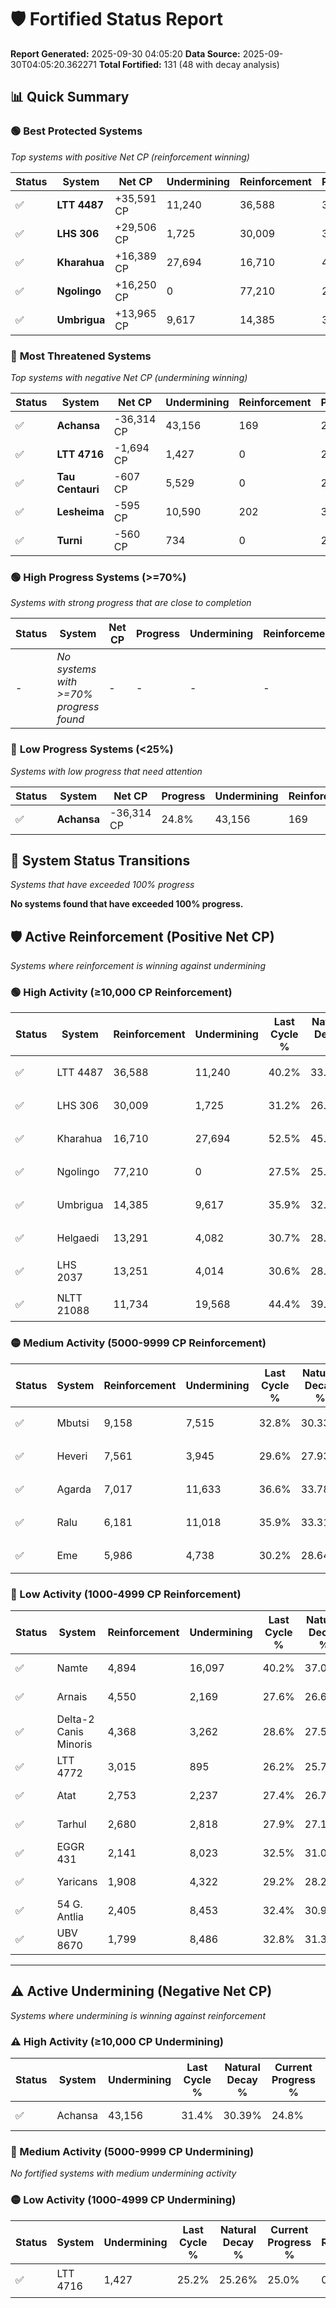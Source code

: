 # 🛡️ Fortified Status Report

**Report Generated:** 2025-09-30 04:05:20
**Data Source:** 2025-09-30T04:05:20.362271
**Total Fortified:** 131 (48 with decay analysis)

## 📊 Quick Summary

### 🟢 **Best Protected Systems**
*Top systems with positive Net CP (reinforcement winning)*

| Status | System | Net CP | Undermining | Reinforcement | Progress |
|--------|--------|--------|-------------|---------------|----------|
| ✅ | **LTT 4487** | +35,591 CP | 11,240 | 36,588 | 38.5% |
| ✅ | **LHS 306** | +29,506 CP | 1,725 | 30,009 | 30.9% |
| ✅ | **Kharahua** | +16,389 CP | 27,694 | 16,710 | 48.2% |
| ✅ | **Ngolingo** | +16,250 CP | 0 | 77,210 | 27.5% |
| ✅ | **Umbrigua** | +13,965 CP | 9,617 | 14,385 | 34.4% |

### 🔴 **Most Threatened Systems**
*Top systems with negative Net CP (undermining winning)*

| Status | System | Net CP | Undermining | Reinforcement | Progress |
|--------|--------|--------|-------------|---------------|----------|
| ✅ | **Achansa** | -36,314 CP | 43,156 | 169 | 24.8% |
| ✅ | **LTT 4716** | -1,694 CP | 1,427 | 0 | 25.0% |
| ✅ | **Tau Centauri** | -607 CP | 5,529 | 0 | 29.0% |
| ✅ | **Lesheima** | -595 CP | 10,590 | 202 | 32.6% |
| ✅ | **Turni** | -560 CP | 734 | 0 | 25.5% |

### 🟢 **High Progress Systems (>=70%)**
*Systems with strong progress that are close to completion*

| Status | System | Net CP | Progress | Undermining | Reinforcement |
|--------|--------|--------|----------|-------------|---------------|
| - | *No systems with >=70% progress found* | - | - | - | - |

### 🔴 **Low Progress Systems (<25%)**
*Systems with low progress that need attention*

| Status | System | Net CP | Progress | Undermining | Reinforcement |
|--------|--------|--------|----------|-------------|---------------|
| ✅ | **Achansa** | -36,314 CP | 24.8% | 43,156 | 169 |
## 🔄 System Status Transitions
*Systems that have exceeded 100% progress*

**No systems found that have exceeded 100% progress.**

## 🛡️ Active Reinforcement (Positive Net CP)
*Systems where reinforcement is winning against undermining*

### 🟢 High Activity (≥10,000 CP Reinforcement)

| Status | System | Reinforcement | Undermining | Last Cycle % | Natural Decay % | Current Progress % | Current CP | Net CP | Activity |
|--------|--------|---------------|-------------|--------------|-----------------|-------------------|------------|--------|----------|
| ✅ | LTT 4487 | 36,588 | 11,240 | 40.2% | 33.02% | 38.5% | 250,250 | +35,591 | 🟢 High Reinforcement |
| ✅ | LHS 306 | 30,009 | 1,725 | 31.2% | 26.36% | 30.9% | 200,850 | +29,506 | 🟢 High Reinforcement |
| ✅ | Kharahua | 16,710 | 27,694 | 52.5% | 45.68% | 48.2% | 313,300 | +16,389 | 🟢 High Reinforcement |
| ✅ | Ngolingo | 77,210 | 0 | 27.5% | 25.00% | 27.5% | 178,750 | +16,250 | 🟢 High Reinforcement |
| ✅ | Umbrigua | 14,385 | 9,617 | 35.9% | 32.25% | 34.4% | 223,599 | +13,965 | 🟢 High Reinforcement |
| ✅ | Helgaedi | 13,291 | 4,082 | 30.7% | 28.13% | 30.1% | 195,650 | +12,823 | 🟢 High Reinforcement |
| ✅ | LHS 2037 | 13,251 | 4,014 | 30.6% | 28.04% | 30.0% | 195,000 | +12,734 | 🟢 High Reinforcement |
| ✅ | NLTT 21088 | 11,734 | 19,568 | 44.4% | 39.65% | 41.4% | 269,100 | +11,378 | 🟢 High Reinforcement |

### 🟡 Medium Activity (5000-9999 CP Reinforcement)

| Status | System | Reinforcement | Undermining | Last Cycle % | Natural Decay % | Current Progress % | Current CP | Net CP | Activity |
|--------|--------|---------------|-------------|--------------|-----------------|-------------------|------------|--------|----------|
| ✅ | Mbutsi | 9,158 | 7,515 | 32.8% | 30.33% | 31.6% | 205,400 | +8,242 | 🟡 Medium Reinforcement |
| ✅ | Heveri | 7,561 | 3,945 | 29.6% | 27.93% | 29.0% | 188,500 | +6,962 | 🟡 Medium Reinforcement |
| ✅ | Agarda | 7,017 | 11,633 | 36.6% | 33.78% | 34.8% | 226,199 | +6,646 | 🟡 Medium Reinforcement |
| ✅ | Ralu | 6,181 | 11,018 | 35.9% | 33.31% | 34.2% | 222,300 | +5,791 | 🟡 Medium Reinforcement |
| ✅ | Eme | 5,986 | 4,738 | 30.2% | 28.64% | 29.5% | 191,750 | +5,562 | 🟡 Medium Reinforcement |

### 🔴 Low Activity (1000-4999 CP Reinforcement)

| Status | System | Reinforcement | Undermining | Last Cycle % | Natural Decay % | Current Progress % | Current CP | Net CP | Activity |
|--------|--------|---------------|-------------|--------------|-----------------|-------------------|------------|--------|----------|
| ✅ | Namte | 4,894 | 16,097 | 40.2% | 37.02% | 37.7% | 245,050 | +4,444 | 🔵 Low Reinforcement |
| ✅ | Arnais | 4,550 | 2,169 | 27.6% | 26.68% | 27.3% | 177,450 | +4,035 | 🔵 Low Reinforcement |
| ✅ | Delta-2 Canis Minoris | 4,368 | 3,262 | 28.6% | 27.50% | 28.1% | 182,650 | +3,876 | 🔵 Low Reinforcement |
| ✅ | LTT 4772 | 3,015 | 895 | 26.2% | 25.72% | 26.1% | 169,650 | +2,474 | 🔵 Low Reinforcement |
| ✅ | Atat | 2,753 | 2,237 | 27.4% | 26.75% | 27.1% | 176,150 | +2,267 | 🔵 Low Reinforcement |
| ✅ | Tarhul | 2,680 | 2,818 | 27.9% | 27.17% | 27.5% | 178,750 | +2,174 | 🔵 Low Reinforcement |
| ✅ | EGGR 431 | 2,141 | 8,023 | 32.5% | 31.04% | 31.3% | 203,450 | +1,678 | 🔵 Low Reinforcement |
| ✅ | Yaricans | 1,908 | 4,322 | 29.2% | 28.28% | 28.5% | 185,249 | +1,411 | 🔵 Low Reinforcement |
| ✅ | 54 G. Antlia | 2,405 | 8,453 | 32.4% | 30.90% | 31.1% | 202,150 | +1,316 | 🔵 Low Reinforcement |
| ✅ | UBV 8670 | 1,799 | 8,486 | 32.8% | 31.31% | 31.5% | 204,750 | +1,235 | 🔵 Low Reinforcement |


---

## ⚠️ Active Undermining (Negative Net CP)
*Systems where undermining is winning against reinforcement*

### ⚠️ High Activity (≥10,000 CP Undermining)

| Status | System | Undermining | Last Cycle % | Natural Decay % | Current Progress % | Reinforcement | Current CP | Net CP | Activity |
|--------|--------|-------------|--------------|-----------------|-------------------|---------------|------------|--------|----------|
| ✅ | Achansa | 43,156 | 31.4% | 30.39% | 24.8% | 169 | 161,200 | -36,314 | ⚠️ High Undermining |

### 🔶 Medium Activity (5000-9999 CP Undermining)

*No fortified systems with medium undermining activity*

### 🟡 Low Activity (1000-4999 CP Undermining)

| Status | System | Undermining | Last Cycle % | Natural Decay % | Current Progress % | Reinforcement | Current CP | Net CP | Activity |
|--------|--------|-------------|--------------|-----------------|-------------------|---------------|------------|--------|----------|
| ✅ | LTT 4716 | 1,427 | 25.2% | 25.26% | 25.0% | 0 | 162,500 | -1,694 | 🟡 Low Undermining |
